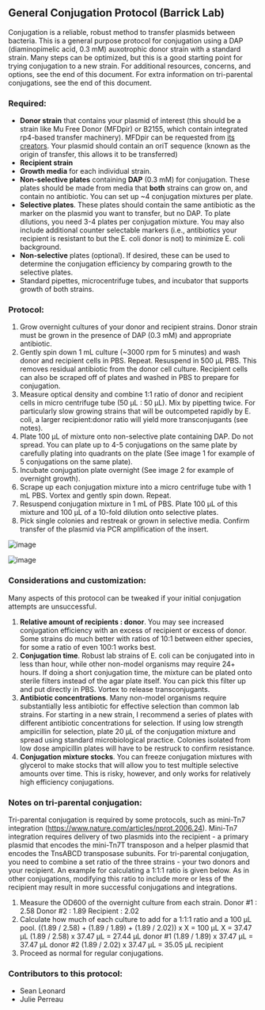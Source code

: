 ﻿## General Conjugation Protocol (Barrick Lab)

Conjugation is a reliable, robust method to transfer plasmids between bacteria. This is a general purpose protocol for conjugation using a DAP (diaminopimelic acid, 0.3 mM) auxotrophic donor strain with a standard strain. Many steps can be optimized, but this is a good starting point for trying conjugation to a new strain. For additional resources, concerns, and options, see the end of this document. For extra information on tri-parental conjugations, see the end of this document.

### Required:

- **Donor strain** that contains your plasmid of interest (this should be a strain like Mu Free Donor (MFDpir) or B2155, which contain integrated rp4-based transfer machinery). MFDpir can be requested from [its creators](https://research.pasteur.fr/en/tool/genetic-methods-and-tools/). Your plasmid should contain an oriT sequence (known as the origin of transfer, this allows it to be transferred)
- **Recipient strain**
- **Growth media** for each individual strain.
- **Non-selective plates** containing **DAP** (0.3 mM) for conjugation. These plates should be made from media that **both** strains can grow on, and contain no antibiotic. You can set up ~4 conjugation mixtures per plate.
- **Selective plates**. These plates should contain the same antibiotic as the marker on the plasmid you want to transfer, but no DAP. To plate dilutions, you need 3-4 plates per conjugation mixture. You may also include additional counter selectable markers (i.e., antibiotics your recipient is resistant to but the E. coli donor is not) to minimize E. coli background.
- **Non-selective** plates (optional). If desired, these can be used to determine the conjugation efficiency by comparing growth to the selective plates.
- Standard pipettes, microcentrifuge tubes, and incubator that supports growth of both strains.

### Protocol:

1. Grow overnight cultures of your donor and recipient strains. Donor strain must be grown in the presence of DAP (0.3 mM) and appropriate antibiotic.
1. Gently spin down 1 mL culture (~3000 rpm for 5 minutes) and wash donor and recipient cells in PBS. Repeat. Resuspend in 500 µL PBS. This removes residual antibiotic from the donor cell culture. Recipient cells can also be scraped off of plates and washed in PBS to prepare for conjugation.
1. Measure optical density and combine 1:1 ratio of donor and recipient cells in micro centrifuge tube (50 µL : 50 µL). Mix by pipetting twice. For particularly slow growing strains that will be outcompeted rapidly by E. coli, a larger recipient:donor ratio will yield more transconjugants (see notes).
1. Plate 100 µL of mixture onto non-selective plate containing DAP. Do not spread. You can plate up to 4-5 conjugations on the same plate by carefully plating into quadrants on the plate (See image 1 for example of 5 conjugations on the same plate).
1. Incubate conjugation plate overnight (See image 2 for example of overnight growth).
1. Scrape up each conjugation mixture into a micro centrifuge tube with 1 mL PBS. Vortex and gently spin down. Repeat.
1. Resuspend conjugation mixture in 1 mL of PBS. Plate 100 µL of this mixture and 100 µL of a 10-fold dilution onto selective plates.
1. Pick single colonies and restreak or grown in selective media. Confirm transfer of the plasmid via PCR amplification of the insert.

 ![image](https://github.com/jesshill/Onish_lab/assets/41451575/a10cab67-ccfc-487a-bb66-c1014bff8cac)

 ![image](https://github.com/jesshill/Onish_lab/assets/41451575/28ca8e93-959e-48fe-ac6f-19d8c9cedf9d)


### Considerations and customization:

Many aspects of this protocol can be tweaked if your initial conjugation attempts are unsuccessful.

1. **Relative amount of recipients : donor**. You may see increased conjugation efficiency with an excess of recipient or excess of donor. Some strains do much better with ratios of 10:1 between either species, for some a ratio of even 100:1 works best.
1. **Conjugation time**. Robust lab strains of E. coli can be conjugated into in less than hour, while other non-model organisms may require 24+ hours. If doing a short conjugation time, the mixture can be plated onto sterile filters instead of the agar plate itself. You can pick this filter up and put directly in PBS. Vortex to release transconjugants.
1. **Antibiotic concentrations**. Many non-model organisms require substantially less antibiotic for effective selection than common lab strains. For starting in a new strain, I recommend a series of plates with different antibiotic concentrations for selection. If using low strength ampicillin for selection, plate 20 µL of the conjugation mixture and spread using standard microbiological practice. Colonies isolated from low dose ampicillin plates will have to be restruck to confirm resistance.
1. **Conjugation mixture stocks**. You can freeze conjugation mixtures with glycerol to make stocks that will allow you to test multiple selective amounts over time. This is risky, however, and only works for relatively high efficiency conjugations.

### Notes on tri-parental conjugation:
Tri-parental conjugation is required by some protocols, such as mini-Tn7 integration (<https://www.nature.com/articles/nprot.2006.24>). Mini-Tn7 integration requires delivery of two plasmids into the recipient - a primary plasmid that encodes the mini-Tn7T transposon and a helper plasmid that encodes the TnsABCD transposase subunits. For tri-parental conjugation, you need to combine a set ratio of the three strains - your two donors and your recipient. An example for calculating a 1:1:1 ratio is given below. As in other conjugations, modifying this ratio to include more or less of the recipient may result in more successful conjugations and integrations.

1. Measure the OD600 of the overnight culture from each strain.
   Donor #1 : 2.58
   Donor #2 : 1.89
   Recipient : 2.02
1. Calculate how much of each culture to add for a 1:1:1 ratio and a 100 µL pool.
   ((1.89 / 2.58) + (1.89 / 1.89) + (1.89 / 2.02)) x X = 100 µL
   X = 37.47 µL
   (1.89 / 2.58) x 37.47 µL = 27.44 µL donor #1
   (1.89 / 1.89) x 37.47 µL = 37.47 µL donor #2
   (1.89 / 2.02) x 37.47 µL = 35.05 µL recipient
1. Proceed as normal for regular conjugations.

### Contributors to this protocol:
- Sean Leonard
- Julie Perreau


